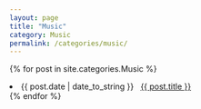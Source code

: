 ```yaml
---
layout: page
title: "Music"
category: Music
permalink: /categories/music/
---
```


{% for post in site.categories.Music %}
 <li><span>{{ post.date | date_to_string }}</span> &nbsp; <a href="{{ post.url | relative_url}}">{{ post.title }}</a></li>
{% endfor %}
